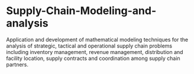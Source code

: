 # Supply-Chain-Modeling-and-analysis
Application and development of mathematical modeling techniques for the analysis of strategic, tactical and operational supply chain problems including inventory management, revenue management, distribution and facility location, supply contracts and coordination among supply chain partners.
